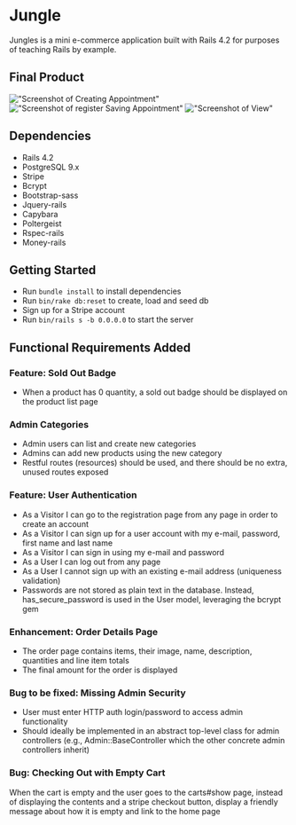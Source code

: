 # Jungle

Jungles is a mini e-commerce application built with Rails 4.2 for purposes of teaching Rails by example.

## Final Product
!["Screenshot of Creating Appointment"](https://github.com/RicardoJBOF/scheduler/blob/master/docs/creating-appointment.png)
!["Screenshot of register Saving Appointment"](https://github.com/RicardoJBOF/scheduler/blob/master/docs/saving-appointment.png)
!["Screenshot of View"](https://github.com/RicardoJBOF/scheduler/blob/master/docs/View.png)

## Dependencies 

- Rails 4.2
- PostgreSQL 9.x
- Stripe
- Bcrypt
- Bootstrap-sass 
- Jquery-rails
- Capybara
- Poltergeist
- Rspec-rails
- Money-rails

## Getting Started

- Run `bundle install` to install dependencies
- Run `bin/rake db:reset` to create, load and seed db
- Sign up for a Stripe account
- Run `bin/rails s -b 0.0.0.0` to start the server

## Functional Requirements Added

### Feature: Sold Out Badge
- When a product has 0 quantity, a sold out badge should be displayed on the product list page

### Admin Categories
- Admin users can list and create new categories
- Admins can add new products using the new category
- Restful routes (resources) should be used, and there should be no extra, unused routes exposed

### Feature: User Authentication
- As a Visitor I can go to the registration page from any page in order to create an account
- As a Visitor I can sign up for a user account with my e-mail, password, first name and last name
- As a Visitor I can sign in using my e-mail and password
- As a User I can log out from any page
- As a User I cannot sign up with an existing e-mail address (uniqueness validation)
- Passwords are not stored as plain text in the database. Instead, has_secure_password is used in the User model, leveraging the bcrypt gem

### Enhancement: Order Details Page
- The order page contains items, their image, name, description, quantities and line item totals
- The final amount for the order is displayed

### Bug to be fixed: Missing Admin Security
- User must enter HTTP auth login/password to access admin functionality
- Should ideally be implemented in an abstract top-level class for admin controllers (e.g., Admin::BaseController which the other concrete admin controllers inherit)

### Bug: Checking Out with Empty Cart
When the cart is empty and the user goes to the carts#show page, instead of displaying the contents and a stripe checkout button, display a friendly message about how it is empty and link to the home page













